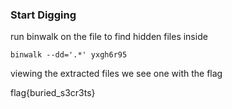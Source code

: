 ### Start Digging

run binwalk on the file to find hidden files inside

`binwalk --dd='.*' yxgh6r95`

viewing the extracted files we see one with the flag

flag{buried_s3cr3ts}

